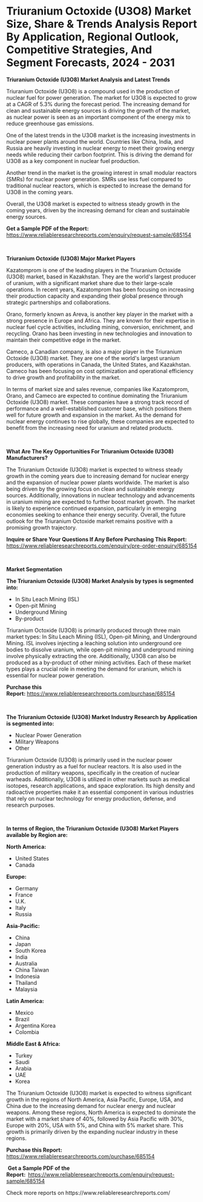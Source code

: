 <p><h1>Triuranium Octoxide (U3O8) Market Size, Share & Trends Analysis Report By Application, Regional Outlook, Competitive Strategies, And Segment Forecasts, 2024 - 2031</h1></p><p><strong>Triuranium Octoxide (U3O8) Market Analysis and Latest Trends</strong></p>
<p><p>Triuranium Octoxide (U3O8) is a compound used in the production of nuclear fuel for power generation. The market for U3O8 is expected to grow at a CAGR of 5.3% during the forecast period. The increasing demand for clean and sustainable energy sources is driving the growth of the market, as nuclear power is seen as an important component of the energy mix to reduce greenhouse gas emissions.</p><p>One of the latest trends in the U3O8 market is the increasing investments in nuclear power plants around the world. Countries like China, India, and Russia are heavily investing in nuclear energy to meet their growing energy needs while reducing their carbon footprint. This is driving the demand for U3O8 as a key component in nuclear fuel production.</p><p>Another trend in the market is the growing interest in small modular reactors (SMRs) for nuclear power generation. SMRs use less fuel compared to traditional nuclear reactors, which is expected to increase the demand for U3O8 in the coming years.</p><p>Overall, the U3O8 market is expected to witness steady growth in the coming years, driven by the increasing demand for clean and sustainable energy sources.</p></p>
<p><strong>Get a Sample PDF of the Report:&nbsp;</strong> <a href="https://www.reliableresearchreports.com/enquiry/request-sample/685154">https://www.reliableresearchreports.com/enquiry/request-sample/685154</a></p>
<p>&nbsp;</p>
<p><strong>Triuranium Octoxide (U3O8) Major Market Players</strong></p>
<p><p>Kazatomprom is one of the leading players in the Triuranium Octoxide (U3O8) market, based in Kazakhstan. They are the world's largest producer of uranium, with a significant market share due to their large-scale operations. In recent years, Kazatomprom has been focusing on increasing their production capacity and expanding their global presence through strategic partnerships and collaborations.</p><p>Orano, formerly known as Areva, is another key player in the market with a strong presence in Europe and Africa. They are known for their expertise in nuclear fuel cycle activities, including mining, conversion, enrichment, and recycling. Orano has been investing in new technologies and innovation to maintain their competitive edge in the market.</p><p>Cameco, a Canadian company, is also a major player in the Triuranium Octoxide (U3O8) market. They are one of the world's largest uranium producers, with operations in Canada, the United States, and Kazakhstan. Cameco has been focusing on cost optimization and operational efficiency to drive growth and profitability in the market.</p><p>In terms of market size and sales revenue, companies like Kazatomprom, Orano, and Cameco are expected to continue dominating the Triuranium Octoxide (U3O8) market. These companies have a strong track record of performance and a well-established customer base, which positions them well for future growth and expansion in the market. As the demand for nuclear energy continues to rise globally, these companies are expected to benefit from the increasing need for uranium and related products.</p></p>
<p>&nbsp;</p>
<p><strong>What Are The Key Opportunities For Triuranium Octoxide (U3O8) Manufacturers?</strong></p>
<p><p>The Triuranium Octoxide (U3O8) market is expected to witness steady growth in the coming years due to increasing demand for nuclear energy and the expansion of nuclear power plants worldwide. The market is also being driven by the growing focus on clean and sustainable energy sources. Additionally, innovations in nuclear technology and advancements in uranium mining are expected to further boost market growth. The market is likely to experience continued expansion, particularly in emerging economies seeking to enhance their energy security. Overall, the future outlook for the Triuranium Octoxide market remains positive with a promising growth trajectory.</p></p>
<p><strong>Inquire or Share Your Questions If Any Before Purchasing This Report:</strong> <a href="https://www.reliableresearchreports.com/enquiry/pre-order-enquiry/685154">https://www.reliableresearchreports.com/enquiry/pre-order-enquiry/685154</a></p>
<p>&nbsp;</p>
<p><strong>Market Segmentation</strong></p>
<p><strong>The Triuranium Octoxide (U3O8) Market Analysis by types is segmented into:</strong></p>
<p><ul><li>In Situ Leach Mining (ISL)</li><li>Open-pit Mining</li><li>Underground Mining</li><li>By-product</li></ul></p>
<p><p>Triuranium Octoxide (U3O8) is primarily produced through three main market types: In Situ Leach Mining (ISL), Open-pit Mining, and Underground Mining. ISL involves injecting a leaching solution into underground ore bodies to dissolve uranium, while open-pit mining and underground mining involve physically extracting the ore. Additionally, U3O8 can also be produced as a by-product of other mining activities. Each of these market types plays a crucial role in meeting the demand for uranium, which is essential for nuclear power generation.</p></p>
<p><strong>Purchase this Report:&nbsp;</strong><a href="https://www.reliableresearchreports.com/purchase/685154">https://www.reliableresearchreports.com/purchase/685154</a></p>
<p>&nbsp;</p>
<p><strong>The Triuranium Octoxide (U3O8) Market Industry Research by Application is segmented into:</strong></p>
<p><ul><li>Nuclear Power Generation</li><li>Military Weapons</li><li>Other</li></ul></p>
<p><p>Triuranium Octoxide (U3O8) is primarily used in the nuclear power generation industry as a fuel for nuclear reactors. It is also used in the production of military weapons, specifically in the creation of nuclear warheads. Additionally, U3O8 is utilized in other markets such as medical isotopes, research applications, and space exploration. Its high density and radioactive properties make it an essential component in various industries that rely on nuclear technology for energy production, defense, and research purposes.</p></p>
<p>&nbsp;</p>
<p><strong>In terms of Region, the Triuranium Octoxide (U3O8) Market Players available by Region are:</strong></p>
<p>
    <p> <strong> North America: </strong>
        <ul>
            <li>United States</li>
            <li>Canada</li>
        </ul>
        </p> 
    <p> <strong> Europe: </strong>
        <ul>
            <li>Germany</li>
            <li>France</li>
            <li>U.K.</li>
            <li>Italy</li>
            <li>Russia</li>
        </ul>
        </p> 
    <p> <strong> Asia-Pacific: </strong>
        <ul>
            <li>China</li>
            <li>Japan</li>
            <li>South Korea</li>
            <li>India</li>
            <li>Australia</li>
            <li>China Taiwan</li>
            <li>Indonesia</li>
            <li>Thailand</li>
            <li>Malaysia</li>
        </ul>
        </p> 
    <p> <strong> Latin America: </strong>
        <ul>
            <li>Mexico</li>
            <li>Brazil</li>
            <li>Argentina Korea</li>
            <li>Colombia</li>
        </ul>
        </p> 
    <p> <strong> Middle East & Africa: </strong>
        <ul>
            <li>Turkey</li>
            <li>Saudi</li>
            <li>Arabia</li>
            <li>UAE</li>
            <li>Korea</li>
        </ul>
    </p>
    </p>
<p><p>The Triuranium Octoxide (U3O8) market is expected to witness significant growth in the regions of North America, Asia Pacific, Europe, USA, and China due to the increasing demand for nuclear energy and nuclear weapons. Among these regions, North America is expected to dominate the market with a market share of 40%, followed by Asia Pacific with 30%, Europe with 20%, USA with 5%, and China with 5% market share. This growth is primarily driven by the expanding nuclear industry in these regions.</p></p>
<p><strong>Purchase this Report: </strong><a href="https://www.reliableresearchreports.com/purchase/685154">https://www.reliableresearchreports.com/purchase/685154</a></p>
<p>&nbsp;<strong>Get a Sample PDF of the Report:&nbsp;&nbsp;</strong><a href="https://www.reliableresearchreports.com/enquiry/request-sample/685154">https://www.reliableresearchreports.com/enquiry/request-sample/685154</a></p>
<p><strong></strong></p>
<p>Check more reports on https://www.reliableresearchreports.com/</p>
